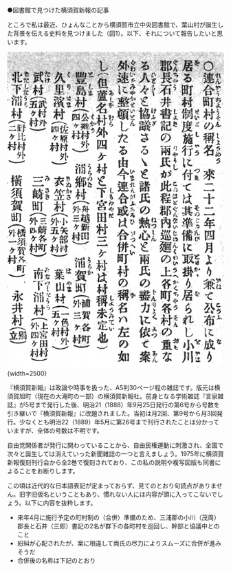 ●図書館で見つけた横須賀新報の記事

ところで私は最近、ひょんなことから横須賀市立中央図書館で、葉山村が誕生した背景を伝える史料を見つけました（図1）。以下、それについて報告したいと思います。

![図1『横須賀新報』第7号、p.17、1888年10月10日、横須賀新報社](./18881010c.png){width=2500}

『横須賀新報』は政論や時事を扱った、A5判30ページ程の雑誌です。版元は横須賀旭町（現在の大滝町の一部）の横須賀新報社。前身となる学術雑誌『言泉雑誌』が5号まで発行した後、明治21（1888）年9月25日発行の第6号から号数を引き継いで『横須賀新報』に改題されました。当初は月2回、第9号から月3回発行。少なくとも明治22（1889）年5月に第26号まで刊行されたことは分かっていますが、全体の号数は不明です。

自由党関係者が発行に関わっていることから、自由民権運動に刺激され、全国で次々と誕生しては消えていった新聞雑誌の一つと言えましょう。1975年に横須賀新報復刻刊行会から全2巻で復刻されており、この私の説明や複写図版も同書によることをお断りします。

この頃は近代的な日本語表記が定まっておらず、見てのとおり句読点がありません。旧字旧仮名ということもあり、慣れない人には内容が頭に入ってこないでしょう。以下に内容を抜粋します。

- 来年4月に施行予定の町村制の（合併）準備のため、三浦郡の小川（茂周）郡長と石井（三郎）書記の2名が群下の各町村を巡回し、幹部と協議中とのこと
- 紛糾が心配されたが、案に相違して両氏の尽力によりスムーズに合併が進みそうだ
- 合併後の名称は下記のとおり
